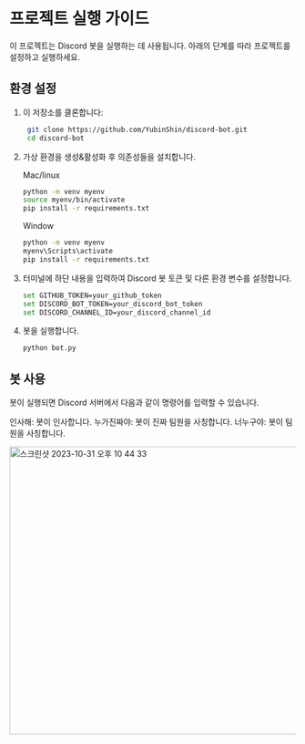 


# 프로젝트 실행 가이드

이 프로젝트는 Discord 봇을 실행하는 데 사용됩니다. 아래의 단계를 따라 프로젝트를 설정하고 실행하세요.

## 환경 설정

1. 이 저장소를 클론합니다:

   ```sh
    git clone https://github.com/YubinShin/discord-bot.git
    cd discord-bot
   ```
2. 가상 환경을 생성&활성화 후 의존성들을 설치합니다.

     Mac/linux
     ```sh
     python -m venv myenv
     source myenv/bin/activate
     pip install -r requirements.txt
     ```
   
     Window
     ```sh
     python -m venv myenv
     myenv\Scripts\activate
     pip install -r requirements.txt
     ```

3. 터미널에 하단 내용을 입력하여 Discord 봇 토큰 및 다른 환경 변수를 설정합니다.

     ```sh
     set GITHUB_TOKEN=your_github_token
     set DISCORD_BOT_TOKEN=your_discord_bot_token
     set DISCORD_CHANNEL_ID=your_discord_channel_id
     ```

4. 봇을 실행합니다.

     ```sh
     python bot.py
     ```

## 봇 사용

봇이 실행되면 Discord 서버에서 다음과 같이 명령어를 입력할 수 있습니다.

인사해: 봇이 인사합니다.
누가진짜야: 봇이 진짜 팀원을 사칭합니다.
너누구야: 봇이 팀원을 사칭합니다.


<img width="505" alt="스크린샷 2023-10-31 오후 10 44 33" src="https://github.com/YubinShin/discord-bot/assets/68121478/bffe0c13-90cc-4095-a011-721e7f12d16c">
